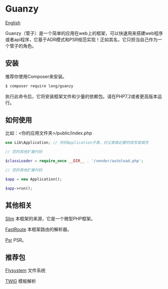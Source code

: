 # Guanzy

[English](./README_en_US.md)

Guanzy（管子）是一个简单的应用在web上的框架，可以快速用来搭建web程序或者api程序，它基于ADR模式和PSR规范实现！正如其名，它只担当自己作为一个管子的角色。

## 安装

推荐你使用Composer来安装。

```sh
$ composer require long/guanzy
```

执行此命令后，它将安装框架文件和少量的依赖包。请在PHP7.2或者更高版本运行。

## 如何使用

比如：<你的应用文件夹>/public/index.php

```php
use Lib\Application; // 你的Application子类，对父类做必要的改写或填充

// 您的其他扩展代码

$classLoader = require_once __DIR__ . '/vendor/autoload.php';

// 您的其他扩展代码

$app = new Application();

$app->run();
```

## 其他相关

[Slim](https://github.com/slimphp/Slim/) 本框架的来源，它是一个微型PHP框架。

[FastRoute](https://github.com/nikic/FastRoute) 本框架路由的解析器。

[Psr](https://www.php-fig.org/) PSR。


## 推荐包

[Flysystem](https://flysystem.thephpleague.com/docs/) 文件系统

[TWIG](https://github.com/twigphp/Twig) 模板解析
